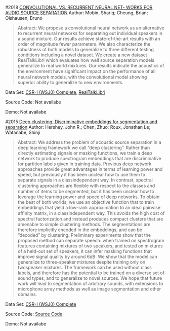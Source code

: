 #2018 [CONVOLUTIONAL VS. RECURRENT NEURAL NET- WORKS FOR AUDIO SOURCE SEPARATION](https://openreview.net/forum?id=SkKnhFJPG)
Author: Mobin, Shariq; Cheung, Brian; Olshausen, Bruno
>Abstract: We propose a convolutional neural network as an alternative to recurrent neural networks for separating out individual speakers in a sound mixture. Our results achieve state-of-the-art results with an order of magnitude fewer parameters. We also characterize the robustness of both models to generalize to three different testing conditions including a novel dataset. We create a new dataset RealTalkLibri which evaluates how well source separation models generalize to real world mixtures. Our results indicate the acoustics of the environment have signiﬁcant impact on the performance of all neural network models, with the convolutional model showing superior ability to generalize to new environments.

Data Set: [CSR-I (WSJ0) Complete](https://catalog.ldc.upenn.edu/LDC93S6A), [RealTalkLibri](https://www.dropbox.com/s/4pscejhkqdr8xrk/rtl.tar.gz?dl=0)

Source Code: Not availabe

Demo: Not availabe

#2015 [Deep clustering: Discriminative embeddings for segmentation and separation](http://arxiv.org/abs/1508.04306)
Author: Hershey, John R.; Chen, Zhuo; Roux, Jonathan Le; Watanabe, Shinji
>Abstract: We address the problem of acoustic source separation in a deep learning framework we call “deep clustering”. Rather than directly estimating signals or masking functions, we train a deep network to produce spectrogram embeddings that are discriminative for partition labels given in training data. Previous deep network approaches provide great advantages in terms of learning power and speed, but previously it has been unclear how to use them to separate signals in a classindependent way. In contrast, spectral clustering approaches are ﬂexible with respect to the classes and number of items to be segmented, but it has been unclear how to leverage the learning power and speed of deep networks. To obtain the best of both worlds, we use an objective function that to train embeddings that yield a low-rank approximation to an ideal pairwise afﬁnity matrix, in a classindependent way. This avoids the high cost of spectral factorization and instead produces compact clusters that are amenable to simple clustering methods. The segmentations are therefore implicitly encoded in the embeddings, and can be ”decoded” by clustering. Preliminary experiments show that the proposed method can separate speech: when trained on spectrogram features containing mixtures of two speakers, and tested on mixtures of a held-out set of speakers, it can infer masking functions that improve signal quality by around 6dB. We show that the model can generalize to three-speaker mixtures despite training only on twospeaker mixtures. The framework can be used without class labels, and therefore has the potential to be trained on a diverse set of sound types, and to generalize to novel sources. We hope that future work will lead to segmentation of arbitrary sounds, with extensions to microphone array methods as well as image segmentation and other domains.

Data Set: [CSR-I (WSJ0) Complete](https://catalog.ldc.upenn.edu/LDC93S6A)

Source Code: [Source Code](https://sourceforge.net/projects/currennt/)

Demo: Not availabe

